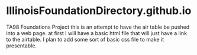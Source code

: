 # IllinoisFoundationDirectory.github.io
TA98 Foundations Project
this is an attempt to have the air table be pushed into a web page. at first I will have a basic html file that will just have a link to the airtable. I plan to add some sort of basic css file to make it presentable. 
